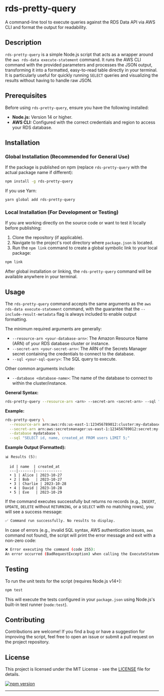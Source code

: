 # rds-pretty-query

A command-line tool to execute queries against the RDS Data API via AWS CLI and format the output for readability.

## Description

`rds-pretty-query` is a simple Node.js script that acts as a wrapper around the `aws rds-data execute-statement` command. It runs the AWS CLI command with the provided parameters and processes the JSON output, transforming it into a formatted, easy-to-read table directly in your terminal. It is particularly useful for quickly running `SELECT` queries and visualizing the results without having to handle raw JSON.

## Prerequisites

Before using `rds-pretty-query`, ensure you have the following installed:

* **Node.js:** Version 14 or higher.
* **AWS CLI:** Configured with the correct credentials and region to access your RDS database.

## Installation

### Global Installation (Recommended for General Use)

If the package is published on npm (replace `rds-pretty-query` with the actual package name if different):

```bash
npm install -g rds-pretty-query
```

If you use Yarn:

```bash
yarn global add rds-pretty-query
```

### Local Installation (For Development or Testing)

If you are working directly on the source code or want to test it locally before publishing:

1.  Clone the repository (if applicable).
2.  Navigate to the project's root directory where `package.json` is located.
3.  Run the `npm link` command to create a global symbolic link to your local package:

```bash
npm link
```

After global installation or linking, the `rds-pretty-query` command will be available anywhere in your terminal.

## Usage

The `rds-pretty-query` command accepts the same arguments as the `aws rds-data execute-statement` command, with the guarantee that the `--include-result-metadata` flag is always included to enable output formatting.

The minimum required arguments are generally:

* `--resource-arn <your-database-arn>`: The Amazon Resource Name (ARN) of your RDS database cluster or instance.
* `--secret-arn <your-secret-arn>`: The ARN of the Secrets Manager secret containing the credentials to connect to the database.
* `--sql <your-sql-query>`: The SQL query to execute.

Other common arguments include:

* `--database <database-name>`: The name of the database to connect to within the cluster/instance.

**General Syntax:**

```bash
rds-pretty-query --resource-arn <arn> --secret-arn <secret-arn> --sql "<your-sql-query>" [other-aws-cli-arguments]
```

**Example:**

```bash
rds-pretty-query \
  --resource-arn arn:aws:rds:us-east-1:123456789012:cluster:my-database-cluster \
  --secret-arn arn:aws:secretsmanager:us-east-1:123456789012:secret:my-db-credentials-AbCdEf \
  --database mydatabase \
  --sql "SELECT id, name, created_at FROM users LIMIT 5;"
```

**Example Output (Formatted):**

```
📊 Results (5):

  id | name  | created_at
  ---|-------|------------
  • 1 | Alice | 2023-10-27
  • 2 | Bob   | 2023-10-27
  • 3 | Charlie | 2023-10-28
  • 4 | David | 2023-10-28
  • 5 | Eve   | 2023-10-29
```

If the command executes successfully but returns no records (e.g., `INSERT`, `UPDATE`, `DELETE` without `RETURNING`, or a `SELECT` with no matching rows), you will see a success message:

```bash
✅ Command run successfully. No results to display.
```

In case of errors (e.g., invalid SQL syntax, AWS authentication issues, `aws` command not found), the script will print the error message and exit with a non-zero code:

```bash
❌ Error executing the command (code 255):
An error occurred (BadRequestException) when calling the ExecuteStatement operation: syntax error at or near "SELECTT"
```

## Testing

To run the unit tests for the script (requires Node.js v14+):

```bash
npm test
```

This will execute the tests configured in your `package.json` using Node.js's built-in test runner (`node:test`).

## Contributing

Contributions are welcome! If you find a bug or have a suggestion for improving the script, feel free to open an issue or submit a pull request on the project repository.

## License

This project is licensed under the MIT License - see the [LICENSE](LICENSE) file for details.


[![npm version](https://img.shields.io/npm/v/rds-pretty-query.svg)](https://www.npmjs.com/package/rds-pretty-query)

---
